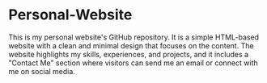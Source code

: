 # Personal-Website
This is my personal website's GitHub repository. It is a simple HTML-based website with a clean and minimal design that focuses on the content. The website highlights my skills, experiences, and projects, and it includes a "Contact Me" section where visitors can send me an email or connect with me on social media.
